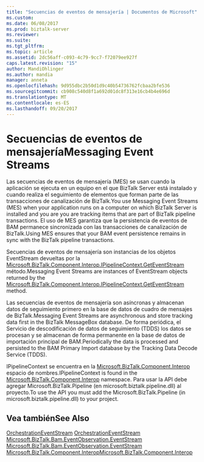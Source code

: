 ```yaml
---
title: "Secuencias de eventos de mensajería | Documentos de Microsoft"
ms.custom: 
ms.date: 06/08/2017
ms.prod: biztalk-server
ms.reviewer: 
ms.suite: 
ms.tgt_pltfrm: 
ms.topic: article
ms.assetid: 2dc56aff-c093-4c79-9cc7-f72079ee927f
caps.latest.revision: "15"
author: MandiOhlinger
ms.author: mandia
manager: anneta
ms.openlocfilehash: 9d955dbc2b50d1d9c40b54736762fcbaa2bfe536
ms.sourcegitcommit: cb908c540d8f1a692d01dc8f313e16cb4b4e696d
ms.translationtype: MT
ms.contentlocale: es-ES
ms.lasthandoff: 09/20/2017
---
```

# <a name="messaging-event-streams"></a><span data-ttu-id="8d030-102">Secuencias de eventos de mensajería</span><span class="sxs-lookup"><span data-stu-id="8d030-102">Messaging Event Streams</span></span>
<span data-ttu-id="8d030-103">Las secuencias de eventos de mensajería (MES) se usan cuando la aplicación se ejecuta en un equipo en el que BizTalk Server está instalado y cuando realiza el seguimiento de elementos que forman parte de las transacciones de canalización de BizTalk.</span><span class="sxs-lookup"><span data-stu-id="8d030-103">You use Messaging Event Streams (MES) when your application runs on a computer on which BizTalk Server is installed and you are you are tracking items that are part of BizTalk pipeline transactions.</span></span> <span data-ttu-id="8d030-104">El uso de MES garantiza que la persistencia de eventos de BAM permanece sincronizada con las transacciones de canalización de BizTalk.</span><span class="sxs-lookup"><span data-stu-id="8d030-104">Using MES ensures that your BAM event persistence remains in sync with the BizTalk pipeline transactions.</span></span>  
  
 <span data-ttu-id="8d030-105">Secuencias de eventos de mensajería son instancias de los objetos EventStream devueltas por la [Microsoft.BizTalk.Component.Interop.IPipelineContext.GetEventStream](http://msdn.microsoft.com/library/microsoft.biztalk.component.interop.ipipelinecontext.geteventstream.aspx) método.</span><span class="sxs-lookup"><span data-stu-id="8d030-105">Messaging Event Streams are instances of EventStream objects returned by the [Microsoft.BizTalk.Component.Interop.IPipelineContext.GetEventStream](http://msdn.microsoft.com/library/microsoft.biztalk.component.interop.ipipelinecontext.geteventstream.aspx) method.</span></span>  
  
 <span data-ttu-id="8d030-106">Las secuencias de eventos de mensajería son asíncronas y almacenan datos de seguimiento primero en la base de datos de cuadro de mensajes de BizTalk.</span><span class="sxs-lookup"><span data-stu-id="8d030-106">Messaging Event Streams are asynchronous and store tracking data first in the BizTalk MessageBox database.</span></span> <span data-ttu-id="8d030-107">De forma periódica, el Servicio de descodificación de datos de seguimiento (TDDS) los datos se procesan y se almacenan de forma permanente en la base de datos de importación principal de BAM.</span><span class="sxs-lookup"><span data-stu-id="8d030-107">Periodically the data is processed and persisted to the BAM Primary Import database by the Tracking Data Decode Service (TDDS).</span></span>  
  
 <span data-ttu-id="8d030-108">IPipelineContext se encuentra en la [Microsoft.BizTalk.Component.Interop](http://msdn.microsoft.com/library/microsoft.biztalk.component.interop.aspx) espacio de nombres.</span><span class="sxs-lookup"><span data-stu-id="8d030-108">IPipelineContext is found in the [Microsoft.BizTalk.Component.Interop](http://msdn.microsoft.com/library/microsoft.biztalk.component.interop.aspx) namespace.</span></span> <span data-ttu-id="8d030-109">Para usar la API debe agregar Microsoft.BizTalk.Pipeline (en microsoft.biztalk.pipeline.dll) al proyecto.</span><span class="sxs-lookup"><span data-stu-id="8d030-109">To use the API you must add the Microsoft.BizTalk.Pipeline (in microsoft.biztalk.pipeline.dll) to your project.</span></span>  
  
## <a name="see-also"></a><span data-ttu-id="8d030-110">Vea también</span><span class="sxs-lookup"><span data-stu-id="8d030-110">See Also</span></span>  
 <span data-ttu-id="8d030-111">[OrchestrationEventStream](../core/orchestrationeventstream.md) </span><span class="sxs-lookup"><span data-stu-id="8d030-111">[OrchestrationEventStream](../core/orchestrationeventstream.md) </span></span>  
 <span data-ttu-id="8d030-112">[Microsoft.BizTalk.Bam.EventObservation.EventStream](http://msdn.microsoft.com/library/microsoft.biztalk.bam.eventobservation.eventstream.aspx) </span><span class="sxs-lookup"><span data-stu-id="8d030-112">[Microsoft.BizTalk.Bam.EventObservation.EventStream](http://msdn.microsoft.com/library/microsoft.biztalk.bam.eventobservation.eventstream.aspx) </span></span>  
 [<span data-ttu-id="8d030-113">Microsoft.BizTalk.Component.Interop</span><span class="sxs-lookup"><span data-stu-id="8d030-113">Microsoft.BizTalk.Component.Interop</span></span>](http://msdn.microsoft.com/library/microsoft.biztalk.component.interop.aspx)